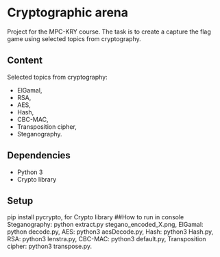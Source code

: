 # Cryptographic arena
Project for the MPC-KRY course. The task is to create a capture the flag game using selected topics from cryptography.
## Content
Selected topics from cryptography:
* ElGamal,
* RSA,
* AES,
* Hash,
* CBC-MAC,
* Transposition cipher,
* Steganography.
## Dependencies
* Python 3
* Crypto library
## Setup
pip install pycrypto, for Crypto library
##How to run in console
Steganography: python extract.py stegano_encoded_X.png,
ElGamal: python decode.py,
AES: python3 aesDecode.py,
Hash: python3 Hash.py,
RSA: python3 lenstra.py,
CBC-MAC: python3 default.py,
Transposition cipher: python3 transpose.py.
